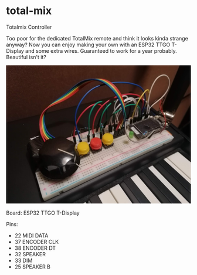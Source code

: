 # total-mix

Totalmix Controller

Too poor for the dedicated TotalMix remote and think it looks kinda strange anyway? Now you can enjoy making your own with an ESP32 TTGO T-Display and some extra wires. Guaranteed to work for a year probably. Beautiful isn't it?

![Alt text](picture.jpg "total-mix controller")

Board: ESP32 TTGO T-Display

Pins:

- 22 MIDI DATA
- 37 ENCODER CLK
- 38 ENCODER DT
- 32 SPEAKER
- 33 DIM
- 25 SPEAKER B
